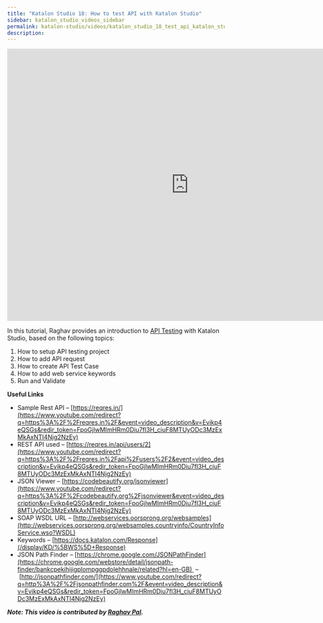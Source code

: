 ```yaml
---
title: "Katalon Studio 18: How to test API with Katalon Studio"
sidebar: katalon_studio_videos_sidebar
permalink: katalon-studio/videos/katalon_studio_18_test_api_katalon_studio.html
description: 
---
```

<iframe width="840" height="630" src="https://www.youtube.com/embed/Evikp4eQSGs?feature=oembed" frameborder="0" allow="autoplay; encrypted-media" allowfullscreen="">&nbsp;</iframe>

In this tutorial, Raghav provides an introduction to [API Testing](/katalon-studio/tutorials/introduction-api-testing/) with Katalon Studio, based on the following topics:

1.  How to setup API testing project
2.  How to add API request
3.  How to create API Test Case
4.  How to add web service keywords
5.  Run and Validate

**Useful Links**

*   Sample Rest API – [https://reqres.in/](https://www.youtube.com/redirect?q=https%3A%2F%2Freqres.in%2F&event=video_description&v=Evikp4eQSGs&redir_token=FpoGjlwMImHRm0Diu7fl3H_ciuF8MTUyODc3MzExMkAxNTI4Njg2NzEy)
*   REST API used – [https://reqres.in/api/users/2](https://www.youtube.com/redirect?q=https%3A%2F%2Freqres.in%2Fapi%2Fusers%2F2&event=video_description&v=Evikp4eQSGs&redir_token=FpoGjlwMImHRm0Diu7fl3H_ciuF8MTUyODc3MzExMkAxNTI4Njg2NzEy)
*   JSON Viewer – [https://codebeautify.org/jsonviewer](https://www.youtube.com/redirect?q=https%3A%2F%2Fcodebeautify.org%2Fjsonviewer&event=video_description&v=Evikp4eQSGs&redir_token=FpoGjlwMImHRm0Diu7fl3H_ciuF8MTUyODc3MzExMkAxNTI4Njg2NzEy)
*   SOAP WSDL URL – [http://webservices.oorsprong.org/websamples](http://webservices.oorsprong.org/websamples.countryinfo/CountryInfoService.wso?WSDL)
*   Keywords – [https://docs.katalon.com/Response](/display/KD/%5BWS%5D+Response)
*   JSON Path Finder – [https://chrome.google.com/JSONPathFinder](https://chrome.google.com/webstore/detail/jsonpath-finder/bankcpekihijigplompggpdolehhnale/related?hl=en-GB)  – [http://jsonpathfinder.com/](https://www.youtube.com/redirect?q=http%3A%2F%2Fjsonpathfinder.com%2F&event=video_description&v=Evikp4eQSGs&redir_token=FpoGjlwMImHRm0Diu7fl3H_ciuF8MTUyODc3MzExMkAxNTI4Njg2NzEy)

**_Note: This video is contributed by [Raghav Pal](https://www.youtube.com/automationstepbystep)._**